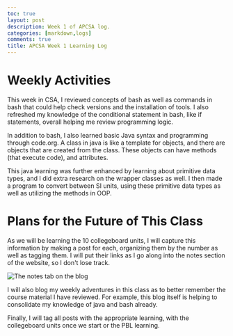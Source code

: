```yaml
---
toc: true
layout: post
description: Week 1 of APCSA log.
categories: [markdown,logs]
comments: true
title: APCSA Week 1 Learning Log
---
```


# Weekly Activities

This week in CSA, I reviewed concepts of bash as well as commands in bash that could help check versions and the installation of tools. I also refreshed my knowledge of the conditional statement in bash, like if statements, overall helping me review programming logic.

In addition to bash, I also learned basic Java syntax and programming through code.org. A class in java is like a template for objects, and there are objects that are created from the class. These objects can have methods (that execute code), and attributes.

This java learning was further enhanced by learning about primitive data types, and I did extra research on the wrapper classes as well. I then made a program to convert between SI units, using these primitive data types as well as utilizing the methods in OOP. 

# Plans for the Future of This Class

As we will be learning the 10 collegeboard units, I will capture this information by making a post for each, organizing them by the number as well as tagging them. I will put their links as I go along into the notes section of the website, so I don't lose track.

![The notes tab on the blog]({{site.baseurl}}/images/notes.png)

I will also blog my weekly adventures in this class as to better remember the course material I have reviewed. For example, this blog itself is helping to consolidate my knowledge of java and bash already.

Finally, I will tag all posts with the appropriate learning, with the collegeboard units once we start or the PBL learning.
